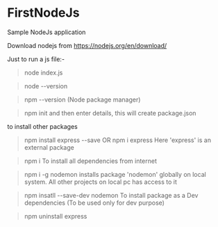 # FirstNodeJs
Sample NodeJs application

Download nodejs from https://nodejs.org/en/download/

Just to run a js file:-
> node index.js

> node --version

> npm --version 
(Node package manager)

> npm init
and then enter details, this will create package.json

to install other packages
> npm install express --save
OR
> npm i express
Here 'express' is an external package

> npm i
To install all dependencies from internet

> npm i -g nodemon
installs package 'nodemon' globally on local system. All other projects on local pc has access to it

> npm insatll --save-dev nodemon
To install package as a Dev dependencies (To be used only for dev purpose)

> npm uninstall express


 
